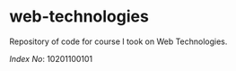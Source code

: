 # web-technologies
Repository of code for course I took on Web Technologies.

*Index No*: 10201100101
